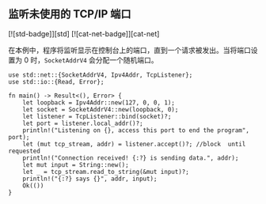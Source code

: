 ## 监听未使用的 TCP/IP 端口

<!--
> [net/server/listen-unused.md](https://github.com/rust-lang-nursery/rust-cookbook/blob/master/src/net/server/listen-unused.md)
> <br />
> commit b61c8e588ad8445de36cd5f28e99232b5f858a41 - 2020.06.01
-->

[![std-badge]][std] [![cat-net-badge]][cat-net]

在本例中，程序将监听显示在控制台上的端口，直到一个请求被发出。当将端口设置为 0 时，`SocketAddrV4` 会分配一个随机端口。

```rust,edition2018,no_run
use std::net::{SocketAddrV4, Ipv4Addr, TcpListener};
use std::io::{Read, Error};

fn main() -> Result<(), Error> {
    let loopback = Ipv4Addr::new(127, 0, 0, 1);
    let socket = SocketAddrV4::new(loopback, 0);
    let listener = TcpListener::bind(socket)?;
    let port = listener.local_addr()?;
    println!("Listening on {}, access this port to end the program", port);
    let (mut tcp_stream, addr) = listener.accept()?; //block  until requested
    println!("Connection received! {:?} is sending data.", addr);
    let mut input = String::new();
    let _ = tcp_stream.read_to_string(&mut input)?;
    println!("{:?} says {}", addr, input);
    Ok(())
}
```
